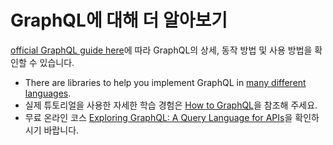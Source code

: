 # GraphQL에 대해 더 알아보기

[official GraphQL guide here](https://graphql.org/learn/)에 따라 GraphQL의 상세, 동작 방법 및 사용 방법을 확인할 수 있습니다.
- There are libraries to help you implement GraphQL in [many different languages](https://graphql.org/code/).
- 실제 튜토리얼을 사용한 자세한 학습 경험은 [How to GraphQL](https://www.howtographql.com/)을 참조해 주세요.
- 무료 온라인 코스 [Exploring GraphQL: A Query Language for APIs](https://www.edx.org/course/exploring-graphql-a-query-language-for-apis)을 확인하시기 바랍니다.